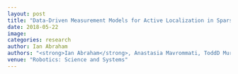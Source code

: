 ```yaml
---
layout: post
title: "Data-Driven Measurement Models for Active Localization in Sparse Environments"
date: 2018-05-22
image: 
categories: research
author: Ian Abraham
authors: "<strong>Ian Abraham</strong>, Anastasia Mavrommati, ToddD Murphey"
venue: "Robotics: Science and Systems"
---
```

